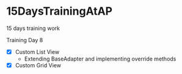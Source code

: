 # 15DaysTrainingAtAP
15 days training work

Training Day 8

- [X] Custom List View
  - Extending BaseAdapter and implementing override methods
- [X] Custom Grid View